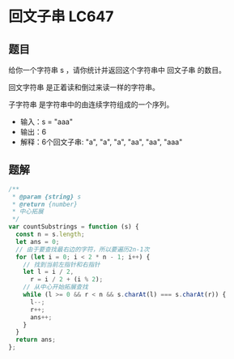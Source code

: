 # 回文子串 LC647

## 题目
给你一个字符串 s ，请你统计并返回这个字符串中 回文子串 的数目。

回文字符串 是正着读和倒过来读一样的字符串。

子字符串 是字符串中的由连续字符组成的一个序列。
- 输入：s = "aaa"
- 输出：6
- 解释：6个回文子串: "a", "a", "a", "aa", "aa", "aaa"

## 题解
```javascript
/**
 * @param {string} s
 * @return {number}
 * 中心拓展
 */
var countSubstrings = function (s) {
  const n = s.length;
  let ans = 0;
  // 由于要查找最右边的字符，所以要遍历2n-1次
  for (let i = 0; i < 2 * n - 1; i++) {
    // 找到当前左指针和右指针
    let l = i / 2,
      r = i / 2 + (i % 2);
    // 从中心开始拓展查找
    while (l >= 0 && r < n && s.charAt(l) === s.charAt(r)) {
      l--;
      r++;
      ans++;
    }
  }
  return ans;
};
```
